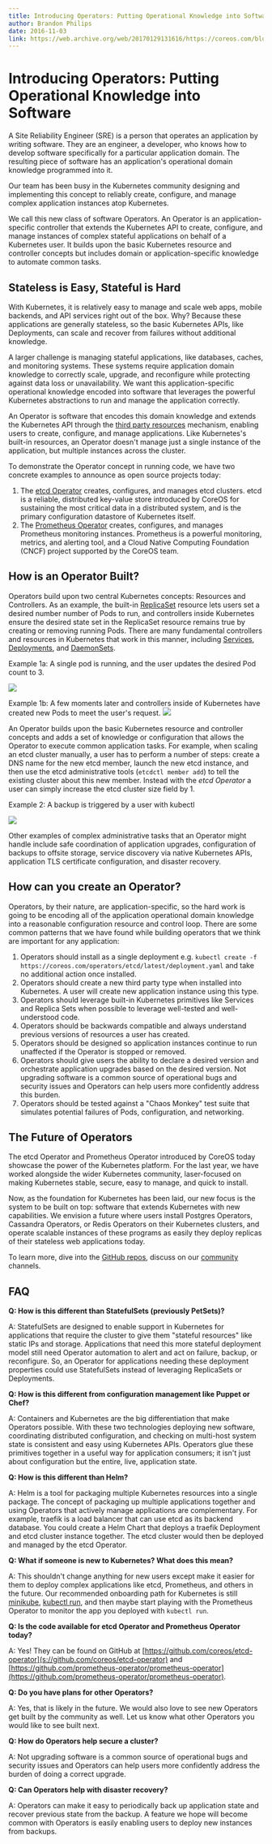 ```yaml
---
title: Introducing Operators: Putting Operational Knowledge into Software
author: Brandon Philips
date: 2016-11-03
link: https://web.archive.org/web/20170129131616/https://coreos.com/blog/introducing-operators.html
---
```


# Introducing Operators: Putting Operational Knowledge into Software

A Site Reliability Engineer (SRE) is a person that operates an application by writing software. They are an engineer, a developer, who knows how to develop software specifically for a particular application domain. The resulting piece of software has an application's operational domain knowledge programmed into it.

Our team has been busy in the Kubernetes community designing and implementing this concept to reliably create, configure, and manage complex application instances atop Kubernetes.

We call this new class of software Operators. An Operator is an application-specific controller that extends the Kubernetes API to create, configure, and manage instances of complex stateful applications on behalf of a Kubernetes user. It builds upon the basic Kubernetes resource and controller concepts but includes domain or application-specific knowledge to automate common tasks.

## Stateless is Easy, Stateful is Hard

With Kubernetes, it is relatively easy to manage and scale web apps, mobile backends, and API services right out of the box. Why? Because these applications are generally stateless, so the basic Kubernetes APIs, like Deployments, can scale and recover from failures without additional knowledge.

A larger challenge is managing stateful applications, like databases, caches, and monitoring systems. These systems require application domain knowledge to correctly scale, upgrade, and reconfigure while protecting against data loss or unavailability. We want this application-specific operational knowledge encoded into software that leverages the powerful Kubernetes abstractions to run and manage the application correctly.

An Operator is software that encodes this domain knowledge and extends the Kubernetes API through the [third party resources](https://web.archive.org/web/20170129131616/http%3A//kubernetes.io/docs/user-guide/thirdpartyresources/) mechanism, enabling users to create, configure, and manage applications. Like Kubernetes's built-in resources, an Operator doesn't manage just a single instance of the application, but multiple instances across the cluster.

To demonstrate the Operator concept in running code, we have two concrete examples to announce as open source projects today:

1. The [etcd Operator](https://github.com/coreos/etcd-operator) creates, configures, and manages etcd clusters. etcd is a reliable, distributed key-value store introduced by CoreOS for sustaining the most critical data in a distributed system, and is the primary configuration datastore of Kubernetes itself.
2. The [Prometheus Operator](https://github.com/prometheus-operator/prometheus-operator) creates, configures, and manages Prometheus monitoring instances. Prometheus is a powerful monitoring, metrics, and alerting tool, and a Cloud Native Computing Foundation (CNCF) project supported by the CoreOS team.

## How is an Operator Built?

Operators build upon two central Kubernetes concepts: Resources and Controllers. As an example, the built-in [ReplicaSet](https://kubernetes.io/docs/concepts/workloads/controllers/replicaset/) resource lets users set a desired number number of Pods to run, and controllers inside Kubernetes ensure the desired state set in the ReplicaSet resource remains true by creating or removing running Pods. There are many fundamental controllers and resources in Kubernetes that work in this manner, including [Services](https://kubernetes.io/docs/concepts/services-networking/service/), [Deployments](https://kubernetes.io/docs/concepts/workloads/controllers/deployment/), and [DaemonSets](https://kubernetes.io/docs/concepts/workloads/controllers/daemonset/).

Example 1a: A single pod is running, and the user updates the desired Pod count to 3.

![](example-1a.svg)

Example 1b: A few moments later and controllers inside of Kubernetes have created new Pods to meet the user's request.
![](example-1b.svg)

An Operator builds upon the basic Kubernetes resource and controller concepts and adds a set of knowledge or configuration that allows the Operator to execute common application tasks. For example, when scaling an etcd cluster manually, a user has to perform a number of steps: create a DNS name for the new etcd member, launch the new etcd instance, and then use the etcd administrative tools (`etcdctl member add`) to tell the existing cluster about this new member. Instead with the _etcd Operator_ a user can simply increase the etcd cluster size field by 1.

Example 2: A backup is triggered by a user with kubectl

![](example-2.svg)

Other examples of complex administrative tasks that an Operator might handle include safe coordination of application upgrades, configuration of backups to offsite storage, service discovery via native Kubernetes APIs, application TLS certificate configuration, and disaster recovery.

## How can you create an Operator?

Operators, by their nature, are application-specific, so the hard work is going to be encoding all of the application operational domain knowledge into a reasonable configuration resource and control loop. There are some common patterns that we have found while building operators that we think are important for any application:

1. Operators should install as a single deployment e.g. `kubectl create -f https://coreos.com/operators/etcd/latest/deployment.yaml` and take no additional action once installed.
2. Operators should create a new third party type when installed into Kubernetes. A user will create new application instance using this type.
3. Operators should leverage built-in Kubernetes primitives like Services and Replica Sets when possible to leverage well-tested and well-understood code.
4. Operators should be backwards compatible and always understand previous versions of resources a user has created.
5. Operators should be designed so application instances continue to run unaffected if the Operator is stopped or removed.
6. Operators should give users the ability to declare a desired version and orchestrate application upgrades based on the desired version. Not upgrading software is a
   common source of operational bugs and security issues and Operators can help users more confidently address this burden.
7. Operators should be tested against a "Chaos Monkey" test suite that simulates potential failures of Pods, configuration, and networking.

## The Future of Operators

The etcd Operator and Prometheus Operator introduced by CoreOS today showcase the power of the Kubernetes platform. For the last year, we have worked alongside the wider Kubernetes community, laser-focused on making Kubernetes stable, secure, easy to manage, and quick to install.

Now, as the foundation for Kubernetes has been laid, our new focus is the system to be built on top: software that extends Kubernetes with new capabilities. We envision a future where users install Postgres Operators, Cassandra Operators, or Redis Operators on their Kubernetes clusters, and operate scalable instances of these programs as easily they deploy replicas of their stateless web applications today.

To learn more, dive into the [GitHub repos](https://github.com/coreos), discuss on our [community](https://fedoraproject.org/coreos/community/) channels.

## FAQ

**Q: How is this different than StatefulSets (previously PetSets)?**

A: StatefulSets are designed to enable support in Kubernetes for applications that require the cluster to give them "stateful resources" like static IPs and storage. Applications that need this more stateful deployment model still need Operator automation to alert and act on failure, backup, or reconfigure. So, an Operator for applications needing these deployment properties could use StatefulSets instead of leveraging ReplicaSets or Deployments.

**Q: How is this different from configuration management like Puppet or Chef?**

A: Containers and Kubernetes are the big differentiation that make Operators possible. With these two technologies deploying new software, coordinating distributed configuration, and checking on multi-host system state is consistent and easy using Kubernetes APIs. Operators glue these primitives together in a useful way for application consumers; it isn't just about configuration but the entire, live, application state.

**Q: How is this different than Helm?**

A: Helm is a tool for packaging multiple Kubernetes resources into a single package. The concept of packaging up multiple applications together and using Operators that actively manage applications are complementary. For example, traefik is a load balancer that can use etcd as its backend database. You could create a Helm Chart that deploys a traefik Deployment and etcd cluster instance together. The etcd cluster would then be deployed and managed by the etcd Operator.

**Q: What if someone is new to Kubernetes? What does this mean?**

A: This shouldn't change anything for new users except make it easier for them to deploy complex applications like etcd, Prometheus, and others in the future. Our recommended onboarding path for Kubernetes is still [minikube](https://github.com/kubernetes/minikube), [kubectl run](https://kubernetes.io/docs/reference/kubectl/generated/kubectl_run/), and then maybe start playing with the Prometheus Operator to monitor the app you deployed with `kubectl run`.

**Q: Is the code available for etcd Operator and Prometheus Operator today?**

A: Yes! They can be found on GitHub at [https://github.com/coreos/etcd-operator](s://github.com/coreos/etcd-operator) and [https://github.com/prometheus-operator/prometheus-operator](https://github.com/prometheus-operator/prometheus-operator).

**Q: Do you have plans for other Operators?**

A: Yes, that is likely in the future. We would also love to see new Operators get built by the community as well. Let us know what other Operators you would like to see built next.

**Q: How do Operators help secure a cluster?**

A: Not upgrading software is a common source of operational bugs and security issues and Operators can help users more confidently address the burden of doing a correct upgrade.

**Q: Can Operators help with disaster recovery?**

A: Operators can make it easy to periodically back up application state and recover previous state from the backup. A feature we hope will become common with Operators is easily enabling users to deploy new instances from backups.

